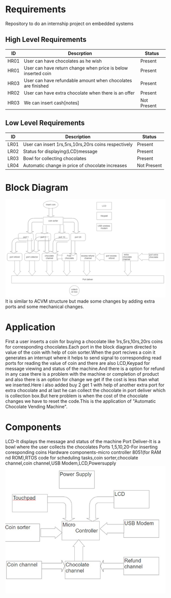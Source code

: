 # Requirements
Repository to do an internship project on embedded systems
## High Level Requirements
|ID|Descrption|Status|
|--|----------|------|
|HR01|User can have chocolates as he wish|Present|
|HR01|User can have return change when price is below inserted coin|Present|
|HR03|User can have refundable amount when chocolates are finished |Present|
|HR02|User can have extra chocolate when there is an offer|Present|
|HR03|We can insert cash[notes]|Not Present|

## Low Level Requirements
|ID|Description|Status|
|--|-----------|------|
|LR01|User can insert 1rs,5rs,10rs,20rs coins respectively|Present|
|LR02|Status for displaying(LCD)message|Present|
|LR03|Bowl for collecting chocolates|Present|
|LR04|Automatic change in price of chocolate increases|Not Present|
# Block Diagram
![Block Diagram of ACVM](./Block.jpg)
It is similar to ACVM structure but made some changes by adding extra ports and some mechanical changes.
# Application
First a user inserts a coin for buying a chocolate like 1rs,5rs,10rs,20rs coins for corresponding chocolates.Each port in the block diagram directed to value of the coin with help of coin sorter.When the port recives a coin it generates an interrupt where it helps to send signal to corresponding read ports for reading the value of coin and there are also LCD,Keypad for message viewing and status of the machine.And there is a option for refund in any case there is a problem with the machine or completion of product and also there is an option for change we get if the cost is less than what we inserted.Here i also added buy 2 get 1 with help of another extra port for extra chocolate and at last he can collect the chocolate in port deliver which is collection box.But here problem is when the cost of the chocolate changes we have to reset the code.This is the application of "Automatic Chocolate Vending Machine".
# Components
LCD-It displays the message and status of the machine
Port Deliver-It is a bowl where the user collects the chocolates
Ports 1,5,10,20-For inserting coresponding coins
Hardware components-micro controller 8051(for RAM nd ROM),RTOS code for scheduling tasks,coin sorter,chocolate channel,coin channel,USB Modem,LCD,Powersupply
![Block Diagram of ACVM](./BD.jpg)
